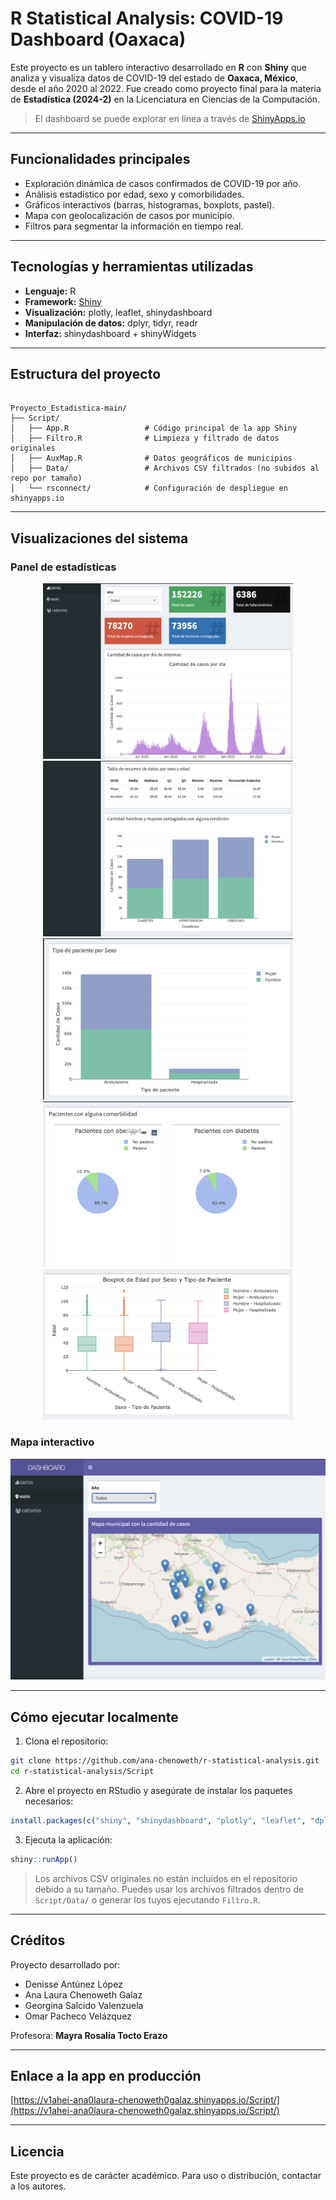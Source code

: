 
# R Statistical Analysis: COVID-19 Dashboard (Oaxaca)

Este proyecto es un tablero interactivo desarrollado en **R** con **Shiny** que analiza y visualiza datos de COVID-19 del estado de **Oaxaca, México**, desde el año 2020 al 2022. Fue creado como proyecto final para la materia de **Estadística (2024-2)** en la Licenciatura en Ciencias de la Computación.

> El dashboard se puede explorar en línea a través de [ShinyApps.io](https://v1ahei-ana0laura-chenoweth0galaz.shinyapps.io/Script/)

---

## Funcionalidades principales

- Exploración dinámica de casos confirmados de COVID-19 por año.
- Análisis estadístico por edad, sexo y comorbilidades.
- Gráficos interactivos (barras, histogramas, boxplots, pastel).
- Mapa con geolocalización de casos por municipio.
- Filtros para segmentar la información en tiempo real.

---

## Tecnologías y herramientas utilizadas

- **Lenguaje:** R
- **Framework:** [Shiny](https://shiny.rstudio.com/)
- **Visualización:** plotly, leaflet, shinydashboard
- **Manipulación de datos:** dplyr, tidyr, readr
- **Interfaz:** shinydashboard + shinyWidgets

---

## Estructura del proyecto

```

Proyecto_Estadistica-main/
├── Script/
│   ├── App.R                 # Código principal de la app Shiny
│   ├── Filtro.R              # Limpieza y filtrado de datos originales
│   ├── AuxMap.R              # Datos geográficos de municipios
│   ├── Data/                 # Archivos CSV filtrados (no subidos al repo por tamaño)
│   └── rsconnect/            # Configuración de despliegue en shinyapps.io

```

---

## Visualizaciones del sistema

### Panel de estadísticas
<p align="center">
    <img src="assets/stats_panel1.png" alt="Panel estadístico" width="400">
    <img src="assets/stats_panel2.png" alt="Diagrama de Barras" width="400">
    <img src="assets/stats_panel3.png" alt="Diagrama de Barras por Sexo" width="400">
    <img src="assets/stats_panel4.png" alt="Diagrama Pastel" width="400">
    <img src="assets/stats_panel5.png" alt="Diagrama Cajas" width="400">
</p>


### Mapa interactivo

![Mapa de casos](assets/mapa_casos.png)

---

## Cómo ejecutar localmente

1. Clona el repositorio:

```bash
git clone https://github.com/ana-chenoweth/r-statistical-analysis.git
cd r-statistical-analysis/Script
```

2. Abre el proyecto en RStudio y asegúrate de instalar los paquetes necesarios:

```r
install.packages(c("shiny", "shinydashboard", "plotly", "leaflet", "dplyr", "tidyr", "readr", "shinythemes", "shinyWidgets"))
```

3. Ejecuta la aplicación:

```r
shiny::runApp()
```

> Los archivos CSV originales no están incluidos en el repositorio debido a su tamaño. Puedes usar los archivos filtrados dentro de `Script/Data/` o generar los tuyos ejecutando `Filtro.R`.

---

## Créditos

Proyecto desarrollado por:

- Denisse Antúnez López 
- Ana Laura Chenoweth Galaz  
- Georgina Salcido Valenzuela  
- Omar Pacheco Velázquez  

Profesora: **Mayra Rosalía Tocto Erazo**

---

## Enlace a la app en producción

[https://v1ahei-ana0laura-chenoweth0galaz.shinyapps.io/Script/](https://v1ahei-ana0laura-chenoweth0galaz.shinyapps.io/Script/)

---

## Licencia

Este proyecto es de carácter académico. Para uso o distribución, contactar a los autores.
